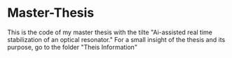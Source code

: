 # Master-Thesis
This is the code of my master thesis with the tilte "Ai-assisted real time stabilization of an optical resonator."
For a small insight of the thesis and its purpose, go to the folder "Theis Information"
